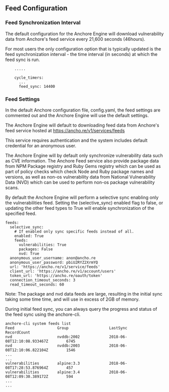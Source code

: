 ## Feed Configuration

### Feed Synchronization Interval

The default configuration for the Anchore Engine will download vulnerability data from Anchore's feed service every 21,600 seconds (46hours).

For most users the only configuration option that is typically updated is the feed synchronization interval - the time interval (in seconds) at which the feed sync is run.

```policy_engine:
    .....
    
    cycle_timers:
      ...
      feed_sync: 14400
```

### Feed Settings

In the default Anchore configuration file, config.yaml, the feed settings are commented out and the Anchore Engine will use the default settings.

The Anchore Engine will default to downloading feed data from Anchore's feed service hosted at https://ancho.re/v1/services/feeds

This service requires authentication and the system includes default credential for an anonymous user.

The Anchore Engine will by default only synchronize vulnerability data such as CVE information. The Anchore Feed service also provide package data from NPM Package registry and Ruby Gems registry which can be used as part of policy checks which check Node and Ruby package names and versions, as well as non-os vulnerability data from National Vulnerability Data (NVD) which can be used to perform non-os package vulnerability scans.

By default the Anchore Engine will perform a selective sync enabling only the vulnerabilities feed. Setting the (selective_sync) enabled flag to false, or updating the other feed types to True will enable synchronization of the specified feed.

```
feeds:
  selective_sync:
    # If enabled only sync specific feeds instead of all.
    enabled: True
    feeds:
      vulnerabilities: True
      packages: False
      nvd: True
  anonymous_user_username: anon@ancho.re
  anonymous_user_password: pbiU2RYZ2XrmYQ
  url: 'https://ancho.re/v1/service/feeds'
  client_url: 'https://ancho.re/v1/account/users'
  token_url: 'https://ancho.re/oauth/token'
  connection_timeout_seconds: 3
  read_timeout_seconds: 60
```

Note: The package and nvd data feeds are large, resulting in the initial sync taking some time time, and will use in excess of 2GB of memory.

During initial feed sync, you can always query the progress and status of the feed sync using the anchore-cli.

```
anchore-cli system feeds list
Feed                   Group                  LastSync                           RecordCount        
nvd                    nvddb:2002             2018-06-08T12:10:08.933467Z        6745               
nvd                    nvddb:2003             2018-06-08T12:10:06.822104Z        1546               
...
...
vulnerabilities        alpine:3.3             2018-06-08T17:28:53.876964Z        457                
vulnerabilities        alpine:3.4             2018-06-08T12:09:30.389172Z        594                
...
...
```